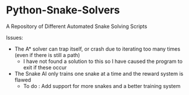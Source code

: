 # Python-Snake-Solvers
A Repository of Different Automated Snake Solving Scripts

Issues:
- The A* solver can trap itself, or crash due to iterating too many times (even if there is still a path)
  -  I have not found a solution to this so I have caused the program to exit if these occur
- The Snake AI only trains one snake at a time and the reward system is flawed
  -  To do : Add support for more snakes and a better training system
